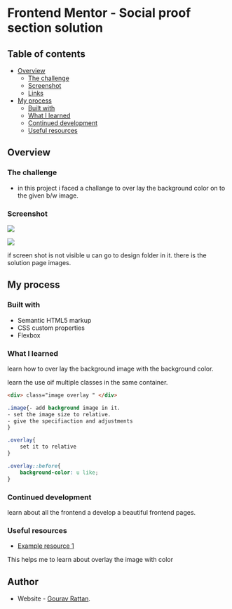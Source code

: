 # Frontend Mentor - Social proof section solution

## Table of contents

- [Overview](#overview)
  - [The challenge](#the-challenge)
  - [Screenshot](#screenshot)
  - [Links](#links)
- [My process](#my-process)
  - [Built with](#built-with)
  - [What I learned](#what-i-learned)
  - [Continued development](#continued-development)
  - [Useful resources](#useful-resources)


## Overview

### The challenge

- in this project i faced a challange to over lay the background color on to the given b/w image. 

### Screenshot

![](./Design-stats/desktop-design.jpg)

![](./Design-stats/mobile-design.jpg)

if screen shot is not visible u can go to design folder in it. there is the solution page images.

## My process

### Built with

- Semantic HTML5 markup
- CSS custom properties
- Flexbox


### What I learned

learn how to over lay the background image with the background color.

learn the use oif multiple classes in the same container.

```html
<div> class="image overlay " </div>
```
```css
.image{- add background image in it.
- set the image size to relative.
- give the specifiaction and adjustments 
}

.overlay{
    set it to relative
}

.overlay::before{
    background-color: u like;
}

```

### Continued development

learn about all the frontend a develop a beautiful frontend pages.

### Useful resources

- [Example resource 1](https://css-tricks.com/forums/topic/css-background-image-color-overlay/) 

This helps me to learn about overlay the image with color 


## Author

- Website - [Gourav Rattan](https://www.your-site.com).